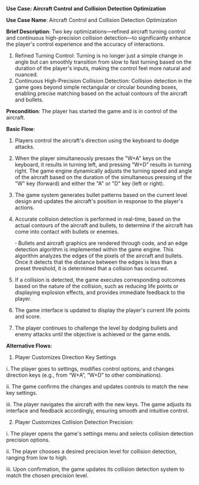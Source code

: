 **Use Case: Aircraft Control and Collision Detection Optimization**

**Use Case Name**: Aircraft Control and Collision Detection Optimization

**Brief Description**: Two key optimizations—refined aircraft turning control and continuous high-precision collision detection—to significantly enhance the player's control experience and the accuracy of interactions.
1.	Refined Turning Control: Turning is no longer just a simple change in angle but can smoothly transition from slow to fast turning based on the duration of the player's inputs, making the control feel more natural and nuanced.
2.	Continuous High-Precision Collision Detection: Collision detection in the game goes beyond simple rectangular or circular bounding boxes, enabling precise matching based on the actual contours of the aircraft and bullets.

**Precondition**: The player has started the game and is in control of the aircraft.

**Basic Flow**:
1.	Players control the aircraft's direction using the keyboard to dodge attacks.
2.	When the player simultaneously presses the "W+A" keys on the keyboard, it results in turning left, and pressing "W+D" results in turning right. The game engine dynamically adjusts the turning speed and angle of the aircraft based on the duration of the simultaneous pressing of the "W" key (forward) and either the "A" or "D" key (left or right).
3.	The game system generates bullet patterns based on the current level design and updates the aircraft's position in response to the player's actions.
4.	Accurate collision detection is performed in real-time, based on the actual contours of the aircraft and bullets, to determine if the aircraft has come into contact with bullets or enemies.

  	**·** Bullets and aircraft graphics are rendered through code, and an edge detection algorithm is implemented within the game engine. This algorithm analyzes the edges of the pixels of the aircraft and bullets. Once it detects that the distance between the edges is less than a preset threshold, it is determined that a collision has occurred.
5.	If a collision is detected, the game executes corresponding outcomes based on the nature of the collision, such as reducing life points or displaying explosion effects, and provides immediate feedback to the player.
6.	The game interface is updated to display the player's current life points and score.
7.	The player continues to challenge the level by dodging bullets and enemy attacks until the objective is achieved or the game ends.


   
**Alternative Flows**:
1.	Player Customizes Direction Key Settings
   
i.	The player goes to settings, modifies control options, and changes direction keys (e.g., from “W+A”, “W+D” to other combinations).

ii.	The game confirms the changes and updates controls to match the new key settings.

iii.	The player navigates the aircraft with the new keys. The game adjusts its interface and feedback accordingly, ensuring smooth and intuitive control.

2.	Player Customizes Collision Detection Precision:
   
i.	The player opens the game's settings menu and selects collision detection precision options.

ii.	The player chooses a desired precision level for collision detection, ranging from low to high.

iii.	Upon confirmation, the game updates its collision detection system to match the chosen precision level.
